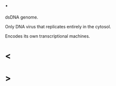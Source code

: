 # .

dsDNA genome.

Only DNA virus that replicates entirely in the cytosol.

Encodes its own transcriptional machines.

# <

# >

